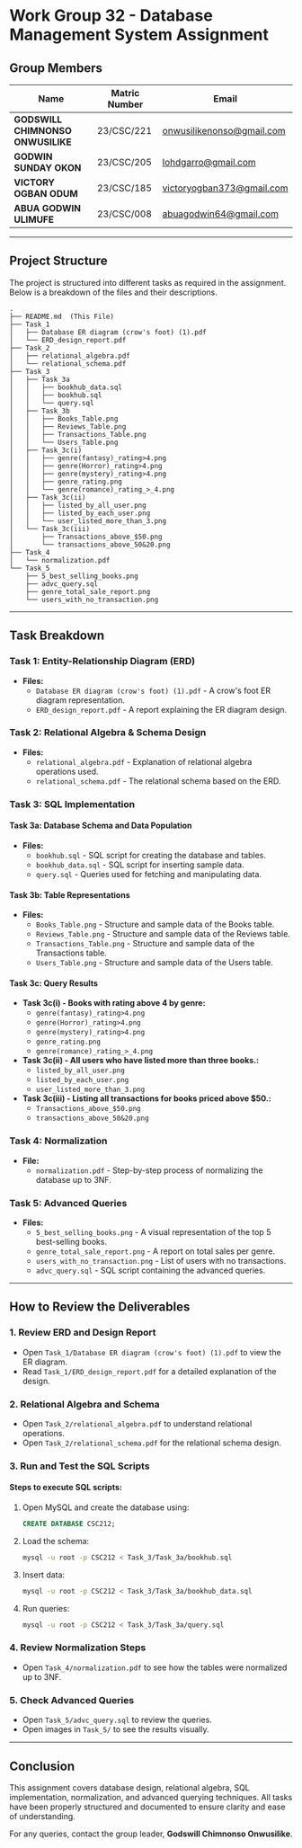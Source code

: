 # Work Group 32 - Database Management System Assignment

## Group Members

| Name                        | Matric Number  | Email                         |
|-----------------------------|---------------|-------------------------------|
| **GODSWILL CHIMNONSO ONWUSILIKE** | 23/CSC/221 | onwusilikenonso@gmail.com  |
| **GODWIN SUNDAY OKON**      | 23/CSC/205    | lohdgarro@gmail.com          |
| **VICTORY OGBAN ODUM**      | 23/CSC/185    | victoryogban373@gmail.com    |
| **ABUA GODWIN ULIMUFE**     | 23/CSC/008    | abuagodwin64@gmail.com       |

---

## Project Structure
The project is structured into different tasks as required in the assignment. Below is a breakdown of the files and their descriptions.

```
.
├── README.md  (This File)
├── Task_1
│   ├── Database ER diagram (crow's foot) (1).pdf
│   └── ERD_design_report.pdf
├── Task_2
│   ├── relational_algebra.pdf
│   └── relational_schema.pdf
├── Task_3
│   ├── Task_3a
│   │   ├── bookhub_data.sql
│   │   ├── bookhub.sql
│   │   └── query.sql
│   ├── Task_3b
│   │   ├── Books_Table.png
│   │   ├── Reviews_Table.png
│   │   ├── Transactions_Table.png
│   │   └── Users_Table.png
│   ├── Task_3c(i)
│   │   ├── genre(fantasy)_rating>4.png
│   │   ├── genre(Horror)_rating>4.png
│   │   ├── genre(mystery)_rating>4.png
│   │   ├── genre_rating.png
│   │   └── genre(romance)_rating_>_4.png
│   ├── Task_3c(ii)
│   │   ├── listed_by_all_user.png
│   │   ├── listed_by_each_user.png
│   │   └── user_listed_more_than_3.png
│   └── Task_3c(iii)
│       ├── Transactions_above_$50.png
│       └── transactions_above_50&20.png
├── Task_4
│   └── normalization.pdf
└── Task_5
    ├── 5_best_selling_books.png
    ├── advc_query.sql
    ├── genre_total_sale_report.png
    └── users_with_no_transaction.png
```

---

## Task Breakdown

### **Task 1: Entity-Relationship Diagram (ERD)**
- **Files:**
  - `Database ER diagram (crow's foot) (1).pdf` - A crow's foot ER diagram representation.
  - `ERD_design_report.pdf` - A report explaining the ER diagram design.

### **Task 2: Relational Algebra & Schema Design**
- **Files:**
  - `relational_algebra.pdf` - Explanation of relational algebra operations used.
  - `relational_schema.pdf` - The relational schema based on the ERD.

### **Task 3: SQL Implementation**
#### Task 3a: Database Schema and Data Population
- **Files:**
  - `bookhub.sql` - SQL script for creating the database and tables.
  - `bookhub_data.sql` - SQL script for inserting sample data.
  - `query.sql` - Queries used for fetching and manipulating data.

#### Task 3b: Table Representations
- **Files:**
  - `Books_Table.png` - Structure and sample data of the Books table.
  - `Reviews_Table.png` - Structure and sample data of the Reviews table.
  - `Transactions_Table.png` - Structure and sample data of the Transactions table.
  - `Users_Table.png` - Structure and sample data of the Users table.

#### Task 3c: Query Results
- **Task 3c(i) - Books with rating above 4 by genre:**
  - `genre(fantasy)_rating>4.png`
  - `genre(Horror)_rating>4.png`
  - `genre(mystery)_rating>4.png`
  - `genre_rating.png`
  - `genre(romance)_rating_>_4.png`
- **Task 3c(ii) - All users who have listed more than three books.:**
  - `listed_by_all_user.png`
  - `listed_by_each_user.png`
  - `user_listed_more_than_3.png`
- **Task 3c(iii) - Listing all transactions for books priced above $50.:**
  - `Transactions_above_$50.png`
  - `transactions_above_50&20.png`

### **Task 4: Normalization**
- **File:**
  - `normalization.pdf` - Step-by-step process of normalizing the database up to 3NF.

### **Task 5: Advanced Queries**
- **Files:**
  - `5_best_selling_books.png` - A visual representation of the top 5 best-selling books.
  - `genre_total_sale_report.png` - A report on total sales per genre.
  - `users_with_no_transaction.png` - List of users with no transactions.
  - `advc_query.sql` - SQL script containing the advanced queries.

---

## How to Review the Deliverables

### **1. Review ERD and Design Report**
- Open `Task_1/Database ER diagram (crow's foot) (1).pdf` to view the ER diagram.
- Read `Task_1/ERD_design_report.pdf` for a detailed explanation of the design.

### **2. Relational Algebra and Schema**
- Open `Task_2/relational_algebra.pdf` to understand relational operations.
- Open `Task_2/relational_schema.pdf` for the relational schema design.

### **3. Run and Test the SQL Scripts**
#### **Steps to execute SQL scripts:**
1. Open MySQL and create the database using:
   ```sql
   CREATE DATABASE CSC212;
   ```
2. Load the schema:
   ```bash
   mysql -u root -p CSC212 < Task_3/Task_3a/bookhub.sql
   ```
3. Insert data:
   ```bash
   mysql -u root -p CSC212 < Task_3/Task_3a/bookhub_data.sql
   ```
4. Run queries:
   ```bash
   mysql -u root -p CSC212 < Task_3/Task_3a/query.sql
   ```

### **4. Review Normalization Steps**
- Open `Task_4/normalization.pdf` to see how the tables were normalized up to 3NF.

### **5. Check Advanced Queries**
- Open `Task_5/advc_query.sql` to review the queries.
- Open images in `Task_5/` to see the results visually.

---

## Conclusion
This assignment covers database design, relational algebra, SQL implementation, normalization, and advanced querying techniques. All tasks have been properly structured and documented to ensure clarity and ease of understanding.

For any queries, contact the group leader, **Godswill Chimnonso Onwusilike**.